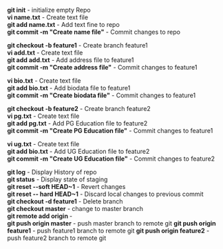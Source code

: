 **git init** - initialize empty Repo     
**vi name.txt** - Create text file    
**git add name.txt** - Add text fine to repo   
**git commit -m "Create name file"** - Commit changes to repo    

**git checkout -b feature1** - Create branch feature1   
**vi add.txt** - Create text file  
**git add add.txt** - Add address file to feature1  
**git commit -m "Create address file"** - Commit changes to feature1

**vi bio.txt** - Create text file  
**git add bio.txt** - Add biodata file to feature1  
**git commit -m "Create biodata file"** - Commit changes to feature1  

**git checkout -b feature2** - Create branch feature2  
**vi pg.txt** - Create text file  
**git add pg.txt** - Add PG Education file to feature2  
**git commit -m "Create PG Education file"** - Commit changes to feature1   

**vi ug.txt** - Create text file   
**git add bio.txt** - Add UG Education file to feature2   
**git commit -m "Create UG Education file"** - Commit changes to feature2   

**git log** - Display History of repo      
**git status** - Display state of staging     
**git reset --soft HEAD~1**  - Revert changes     
**git reset -- hard HEAD~1** - Discard local changes to previous commit    
**git checkout -d feature1** - Delete branch  
**git checkout master**  - change to master branch  
**git remote add origin <repolink>** -  
**git push origin master** - push master branch to remote git
**git push origin feature1** - push feature1 branch to remote git
**git push origin feature2** - push feature2 branch to remote git


